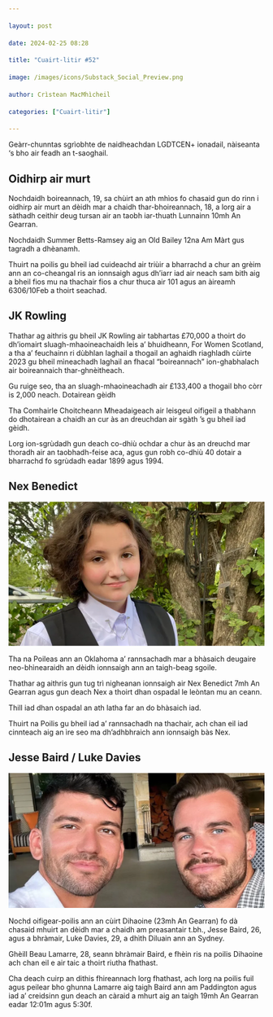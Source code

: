```yaml
---

layout: post

date: 2024-02-25 08:28

title: "Cuairt-litir #52"

image: /images/icons/Substack_Social_Preview.png

author: Crìstean MacMhìcheil

categories: ["Cuairt-litir"]
  
---
```


Geàrr-chunntas sgrìobhte de naidheachdan LGDTCEN+ ionadail, nàiseanta ‘s bho air feadh an t-saoghail.

## Oidhirp air murt

Nochdaidh boireannach, 19, sa chùirt an ath mhìos fo chasaid gun do rinn i oidhirp air murt an dèidh mar a chaidh thar-bhoireannach, 18, a lorg air a sàthadh ceithir deug tursan air an taobh iar-thuath Lunnainn 10mh An Gearran.

Nochdaidh Summer Betts-Ramsey aig an Old Bailey 12na Am Màrt gus tagradh a dhèanamh.

Thuirt na poilis gu bheil iad cuideachd air triùir a bharrachd a chur an grèim ann an co-cheangal ris an ionnsaigh agus dh’iarr iad air neach sam bith aig a bheil fios mu na thachair fios a chur thuca air 101 agus an àireamh 6306/10Feb a thoirt seachad.

## JK Rowling

Thathar ag aithris gu bheil JK Rowling air tabhartas £70,000 a thoirt do dh’iomairt sluagh-mhaoineachaidh leis a’ bhuidheann, For Women Scotland, a tha a’ feuchainn ri dùbhlan laghail a thogail an aghaidh riaghladh cùirte 2023 gu bheil mìneachadh laghail an fhacal “boireannach” ion-ghabhalach air boireannaich thar-ghnèitheach.

Gu ruige seo, tha an sluagh-mhaoineachadh air £133,400 a thogail bho còrr is 2,000 neach.
Dotairean gèidh

Tha Comhairle Choitcheann Mheadaigeach air leisgeul oifigeil a thabhann do dhotairean a chaidh an cur às an dreuchdan air sgàth ’s gu bheil iad gèidh.

Lorg ion-sgrùdadh gun deach co-dhiù ochdar a chur às an dreuchd mar thoradh air an taobhadh-feise aca, agus gun robh co-dhiù 40 dotair a bharrachd fo sgrùdadh eadar 1899 agus 1994.

## Nex Benedict

![](/images/posts/nex-benedict.png)

Tha na Poileas ann an Oklahoma a’ rannsachadh mar a bhàsaich deugaire neo-bhìnearaidh an dèidh ionnsaigh ann an taigh-beag sgoile.

Thathar ag aithris gun tug trì nigheanan ionnsaigh air Nex Benedict 7mh An Gearran agus gun deach Nex a thoirt dhan ospadal le leòntan mu an ceann.

Thill iad dhan ospadal an ath latha far an do bhàsaich iad.

Thuirt na Poilis gu bheil iad a’ rannsachadh na thachair, ach chan eil iad cinnteach aig an ìre seo ma dh’adhbhraich ann ionnsaigh bàs Nex.

## Jesse Baird / Luke Davies

![](/images/posts/jesse-baird-luke-davies.webp)

Nochd oifigear-poilis ann an cùirt Dihaoine (23mh An Gearran) fo dà chasaid mhuirt an dèidh mar a chaidh am preasantair t.bh., Jesse Baird, 26, agus a bhràmair, Luke Davies, 29, a dhìth Diluain ann an Sydney.

Ghèill Beau Lamarre, 28, seann bhràmair Baird, e fhèin ris na poilis Dihaoine ach chan eil e air taic a thoirt riutha fhathast.

Cha deach cuirp an dithis fhireannach lorg fhathast, ach lorg na poilis fuil agus peilear bho ghunna Lamarre aig taigh Baird ann am Paddington agus iad a’ creidsinn gun deach an càraid a mhurt aig an taigh 19mh An Gearran eadar 12:01m agus 5:30f.